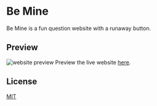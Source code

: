 # Be Mine

Be Mine is a fun question website with a runaway button.

## Preview
![website preview](https://i.ibb.co/BcGPNSX/image.png)
Preview the live website [here](https://bemine.sahitid.repl.co/).

## License

[MIT](https://choosealicense.com/licenses/mit/)
